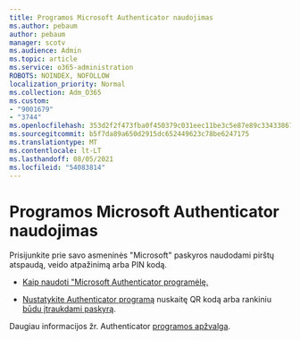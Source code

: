 ```yaml
---
title: Programos Microsoft Authenticator naudojimas
ms.author: pebaum
author: pebaum
manager: scotv
ms.audience: Admin
ms.topic: article
ms.service: o365-administration
ROBOTS: NOINDEX, NOFOLLOW
localization_priority: Normal
ms.collection: Adm_O365
ms.custom:
- "9001679"
- "3744"
ms.openlocfilehash: 353d2f2f473fba0f450379c031eec11be3c5e87e89c33433867818c22090be79
ms.sourcegitcommit: b5f7da89a650d2915dc652449623c78be6247175
ms.translationtype: MT
ms.contentlocale: lt-LT
ms.lasthandoff: 08/05/2021
ms.locfileid: "54083814"
---
```

# <a name="using-the-microsoft-authenticator-app"></a>Programos Microsoft Authenticator naudojimas

Prisijunkite prie savo asmeninės "Microsoft" paskyros naudodami pirštų atspaudą, veido atpažinimą arba PIN kodą.

- [Kaip naudoti "Microsoft Authenticator programėlę.](https://support.microsoft.com/help/4026727/microsoft-account-how-to-use-the-microsoft-authenticator-app) 

- [Nustatykite Authenticator programą](https://docs.microsoft.com/azure/active-directory/user-help/security-info-setup-auth-app) nuskaitę QR kodą arba rankiniu [būdu įtraukdami paskyrą](https://docs.microsoft.com/azure/active-directory/user-help/user-help-auth-app-add-account-manual).  

Daugiau informacijos žr. Authenticator [programos apžvalga](https://docs.microsoft.com/azure/active-directory/user-help/user-help-auth-app-overview).
